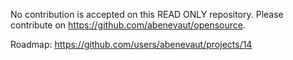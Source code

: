 No contribution is accepted on this READ ONLY repository. Please contribute on https://github.com/abenevaut/opensource.

Roadmap: https://github.com/users/abenevaut/projects/14
